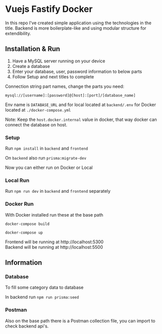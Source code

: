 # Vuejs Fastify Docker

In this repo I've created simple application using the technologies in the title. Backend is more boilerplate-like and using modular structure for extendibility.

## Installation & Run

1. Have a MySQL server running on your device
2. Create a database
3. Enter your database, user, password information to below parts
4. Follow Setup and next titles to complete

Connection string part names, change the parts you need:

```
mysql://[username]:[password]@[host]:[port]/[database_name]
```

Env name is `DATABASE_URL` and for local located at `backend/.env` for Docker located at `./docker-compose.yml`

Note: Keep the `host.docker.internal` value in docker, that way docker can connect the database on host.

### Setup

Run `npm install` in `backend` and `frontend`

On `backend` also run `prisma:migrate-dev`

Now you can either run on Docker or Local

### Local Run

Run `npm run dev` in `backend` and `frontend` separately

### Docker Run

With Docker installed run these at the base path

`docker-compose build`

`docker-compose up`

Frontend will be running at http://localhost:5300<br/>
Backend will be running at http://localhost:5500

## Information

### Database

To fill some category data to database

In backend run `npm run prisma:seed`

### Postman

Also on the base path there is a Postman collection file, you can import to check backend api's.
